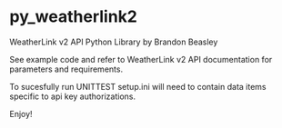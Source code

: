 # py_weatherlink2
WeatherLink v2 API Python Library
by
Brandon Beasley

See example code and refer to WeatherLink v2 API documentation for parameters and requirements.

To sucesfully run UNITTEST setup.ini will need to contain data items specific to api key authorizations.

Enjoy!
